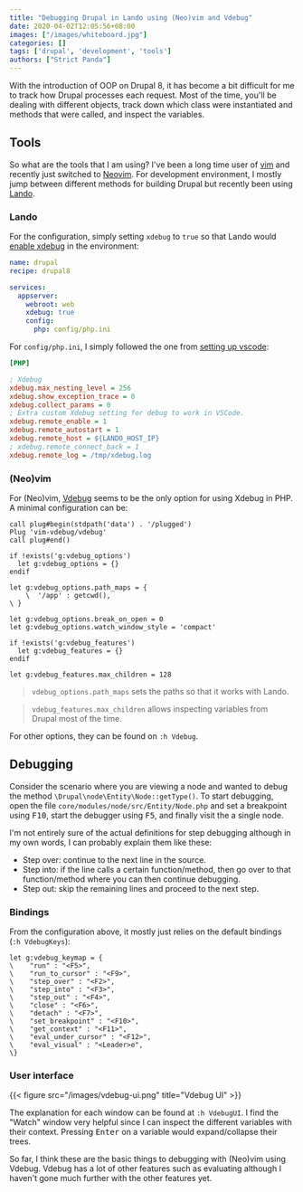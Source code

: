 ```yaml
---
title: "Debugging Drupal in Lando using (Neo)vim and Vdebug"
date: 2020-04-02T12:05:56+08:00
images: ["/images/whiteboard.jpg"]
categories: []
tags: ['drupal', 'development', 'tools']
authors: ["Strict Panda"]
---
```


With the introduction of OOP on Drupal 8, it has become a bit difficult for me to track how Drupal processes each request. Most of the time, you'll be dealing with different objects, track down which class were instantiated and methods that were called, and inspect the variables.

## Tools

So what are the tools that I am using? I've been a long time user of [vim](https://www.vim.org/) and recently just switched to [Neovim](https://neovim.io/). For development environment, I mostly jump between different methods for building Drupal but recently been using [Lando](https://lando.dev/).

### Lando

For the configuration, simply setting `xdebug` to `true` so that Lando would [enable xdebug](https://docs.lando.dev/config/php.html#configuration) in the environment:

```yaml
name: drupal
recipe: drupal8

services:
  appserver:
    webroot: web
    xdebug: true
    config:
      php: config/php.ini
```

For `config/php.ini`, I simply followed the one from [setting up vscode](https://docs.lando.dev/guides/lando-with-vscode.html#getting-started):

```ini
[PHP]

; Xdebug
xdebug.max_nesting_level = 256
xdebug.show_exception_trace = 0
xdebug.collect_params = 0
; Extra custom Xdebug setting for debug to work in VSCode.
xdebug.remote_enable = 1
xdebug.remote_autostart = 1
xdebug.remote_host = ${LANDO_HOST_IP}
; xdebug.remote_connect_back = 1
xdebug.remote_log = /tmp/xdebug.log
```

### (Neo)vim

For (Neo)vim, [Vdebug](https://github.com/vim-vdebug/vdebug) seems to be the only option for using Xdebug in PHP. A minimal configuration can be:

```vim
call plug#begin(stdpath('data') . '/plugged')
Plug 'vim-vdebug/vdebug'
call plug#end()

if !exists('g:vdebug_options')
  let g:vdebug_options = {}
endif

let g:vdebug_options.path_maps = {
    \  '/app' : getcwd(),
\ }

let g:vdebug_options.break_on_open = 0
let g:vdebug_options.watch_window_style = 'compact'

if !exists('g:vdebug_features')
  let g:vdebug_features = {}
endif

let g:vdebug_features.max_children = 128
```

> `vdebug_options.path_maps` sets the paths so that it works with Lando.

> `vdebug_features.max_children` allows inspecting variables from Drupal most of the time.

For other options, they can be found on `:h Vdebug`.

## Debugging

Consider the scenario where you are viewing a node and wanted to debug the method `\Drupal\node\Entity\Node::getType()`. To start debugging, open the file `core/modules/node/src/Entity/Node.php` and set a breakpoint using <kbd>F10</kbd>, start the debugger using <kbd>F5</kbd>, and finally visit the a single node.

I'm not entirely sure of the actual definitions for step debugging although in my own words, I can probably explain them like these:

* Step over: continue to the next line in the source.
* Step into: if the line calls a certain function/method, then go over to that function/method where you can then continue debugging.
* Step out: skip the remaining lines and proceed to the next step.

### Bindings

From the configuration above, it mostly just relies on the default bindings (`:h VdebugKeys`):

```vim
let g:vdebug_keymap = {
\    "run" : "<F5>",
\    "run_to_cursor" : "<F9>",
\    "step_over" : "<F2>",
\    "step_into" : "<F3>",
\    "step_out" : "<F4>",
\    "close" : "<F6>",
\    "detach" : "<F7>",
\    "set_breakpoint" : "<F10>",
\    "get_context" : "<F11>",
\    "eval_under_cursor" : "<F12>",
\    "eval_visual" : "<Leader>e",
\}
```

### User interface

{{< figure src="/images/vdebug-ui.png" title="Vdebug UI" >}}

The explanation for each window can be found at `:h VdebugUI`. I find the "Watch" window very helpful since I can inspect the different variables with their context. Pressing <kbd>Enter</kbd> on a variable would expand/collapse their trees.

So far, I think these are the basic things to debugging with (Neo)vim using Vdebug. Vdebug has a lot of other features such as evaluating although I haven't gone much further with the other features yet.
